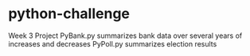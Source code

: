 # python-challenge
Week 3 Project
PyBank.py summarizes bank data over several years of increases and decreases
PyPoll.py summarizes election results
